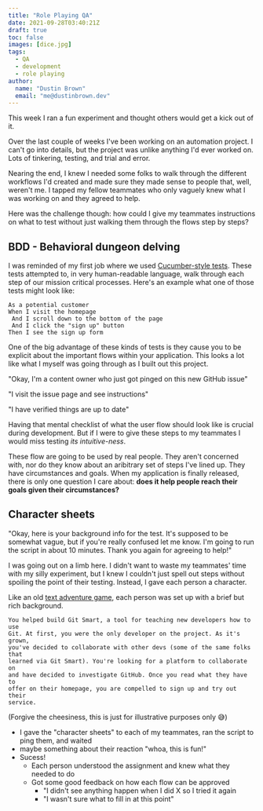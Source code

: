 ```yaml
---
title: "Role Playing QA"
date: 2021-09-28T03:40:21Z
draft: true
toc: false
images: [dice.jpg]
tags:
  - QA
  - development
  - role playing
author:
  name: "Dustin Brown"
  email: "me@dustinbrown.dev"
---
```


This week I ran a fun experiment and thought others would get a kick out of it.

Over the last couple of weeks I've been working on an automation project. I can't go into details, but the project was unlike anything I'd ever worked on. Lots of tinkering, testing, and trial and error.

Nearing the end, I knew I needed some folks to walk through the different workflows I'd created and made sure they made sense to people that, well, weren't me. I tapped my fellow teammates who only vaguely knew what I was working on and they agreed to help.

Here was the challenge though: how could I give my teammates instructions on what to test without just walking them through the flows step by steps?

## BDD - Behavioral dungeon delving

I was reminded of my first job where we used [Cucumber-style tests](https://en.wikipedia.org/wiki/Cucumber_(software)). These tests attempted to, in very human-readable language, walk through each step of our mission critical processes. Here's an example what one of those tests might look like:

```
As a potential customer
When I visit the homepage
 And I scroll down to the bottom of the page
 And I click the "sign up" button
Then I see the sign up form
```

One of the big advantage of these kinds of tests is they cause you to be explicit about the important flows within your application. This looks a lot like what I myself was going through as I built out this project.

"Okay, I'm a content owner who just got pinged on this new GitHub issue"

"I visit the issue page and see instructions"

"I have verified things are up to date"

Having that mental checklist of what the user flow should look like is crucial during development. But if I were to give these steps to my teammates I would miss testing _its intuitive-ness_.

These flow are going to be used by real people. They aren't concerned with, nor do they know about an aribitrary set of steps I've lined up. They have circumstances and goals. When my application is finally released, there is only one question I care about: **does it help people reach their goals given their circumstances?**

## Character sheets

"Okay, here is your background info for the test. It's supposed to be somewhat vague, but if you're really confused let me know. I'm going to run the script in about 10 minutes. Thank you again for agreeing to help!"

I was going out on a limb here. I didn't want to waste my teammates' time with my silly experiment, but I knew I couldn't just spell out steps without spoiling the point of their testing. Instead, I gave each person a character.

Like an old [text adventure game](https://en.wikipedia.org/wiki/Interactive_fiction), each person was set up with a brief but rich background.

```
You helped build Git Smart, a tool for teaching new developers how to use
Git. At first, you were the only developer on the project. As it's grown,
you've decided to collaborate with other devs (some of the same folks that
learned via Git Smart). You're looking for a platform to collaborate on
and have decided to investigate GitHub. Once you read what they have to
offer on their homepage, you are compelled to sign up and try out their
service.
```

(Forgive the cheesiness, this is just for illustrative purposes only 😅)

- I gave the "character sheets" to each of my teammates, ran the script to ping them, and waited
- maybe something about their reaction "whoa, this is fun!"
- Sucess!
  - Each person understood the assignment and knew what they needed to do
  - Got some good feedback on how each flow can be approved
    - "I didn't see anything happen when I did X so I tried it again
    - "I wasn't sure what to fill in at this point"

